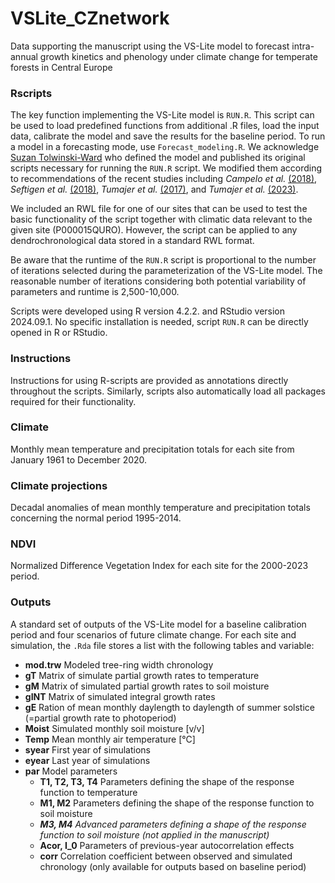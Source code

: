 # VSLite_CZnetwork
Data supporting the manuscript using the VS-Lite model to forecast intra-annual growth kinetics and phenology under climate change for temperate forests in Central Europe

### Rscripts 
The key function implementing the VS-Lite model is `RUN.R`. This script can be used to load predefined functions from additional .R files, load the input data, calibrate the model and save the results for the baseline period. To run a model in a forecasting mode, use `Forecast_modeling.R`. We acknowledge [Suzan Tolwinski-Ward](https://github.com/suztolwinskiward/VSLiteR) who defined the model and published its original scripts necessary for running the `RUN.R` script. We modified them according to recommendations of the recent studies including *Campelo et al.* [(2018)](https://doi.org/10.1016/j.dendro.2018.03.001), *Seftigen et al.* [(2018)](https://onlinelibrary.wiley.com/doi/10.1111/geb.12802), *Tumajer et al.* [(2017)](http://linkinghub.elsevier.com/retrieve/pii/S0168192317302290), and *Tumajer et al.* [(2023)](https://linkinghub.elsevier.com/retrieve/pii/S0048969723057807). 

We included an RWL file for one of our sites that can be used to test the basic functionality of the script together with climatic data relevant to the given site (P000015QURO). However, the script can be applied to any dendrochronological data stored in a standard RWL format.

Be aware that the runtime of the `RUN.R` script is proportional to the number of iterations selected during the parameterization of the VS-Lite model. The reasonable number of iterations considering both potential variability of parameters and runtime is 2,500-10,000.

Scripts were developed using R version 4.2.2. and RStudio version 2024.09.1. No specific installation is needed, script `RUN.R` can be directly opened in R or RStudio.

### Instructions
Instructions for using R-scripts are provided as annotations directly throughout the scripts. Similarly, scripts also automatically load all packages required for their functionality. 

### Climate
Monthly mean temperature and precipitation totals for each site from January 1961 to December 2020. 

### Climate projections
Decadal anomalies of mean monthly temperature and precipitation totals concerning the normal period 1995-2014.

### NDVI
Normalized Difference Vegetation Index for each site for the 2000-2023 period.

### Outputs
A standard set of outputs of the VS-Lite model for a baseline calibration period and four scenarios of future climate change. For each site and simulation, the `.Rda` file stores a list with the following tables and variable:

- **mod.trw** Modeled tree-ring width chronology
- **gT** Matrix of simulate partial growth rates to temperature
- **gM** Matrix of simulated partial growth rates to soil moisture
- **gINT** Matrix of simulated integral growth rates
- **gE** Ration of mean monthly daylength to daylength of summer solstice (=partial growth rate to photoperiod)
- **Moist** Simulated monthly soil moisture [v/v]
- **Temp** Mean monthly air temperature [°C]
- **syear** First year of simulations
- **eyear** Last year of simulations
- **par** Model parameters
  - **T1, T2, T3, T4** Parameters defining the shape of the response function to temperature
  - **M1, M2** Parameters defining the shape of the response function to soil moisture
  - ***M3, M4*** *Advanced parameters defining a shape of the response function to soil moisture (not applied in the manuscript)*
  - **Acor, I_0** Parameters of previous-year autocorrelation effects
  - **corr** Correlation coefficient between observed and simulated chronology (only available for outputs based on baseline period)


